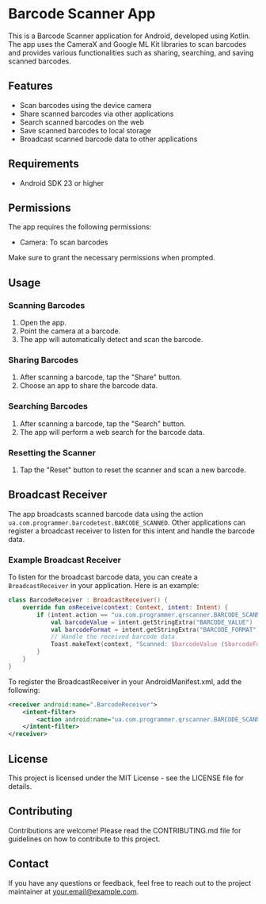 # Barcode Scanner App

This is a Barcode Scanner application for Android, developed using Kotlin. The app uses the CameraX and Google ML Kit libraries to scan barcodes and provides various functionalities such as sharing, searching, and saving scanned barcodes.

## Features

- Scan barcodes using the device camera
- Share scanned barcodes via other applications
- Search scanned barcodes on the web
- Save scanned barcodes to local storage
- Broadcast scanned barcode data to other applications

## Requirements

- Android SDK 23 or higher

## Permissions

The app requires the following permissions:
- Camera: To scan barcodes

Make sure to grant the necessary permissions when prompted.

## Usage

### Scanning Barcodes

1. Open the app.
2. Point the camera at a barcode.
3. The app will automatically detect and scan the barcode.

### Sharing Barcodes

1. After scanning a barcode, tap the "Share" button.
2. Choose an app to share the barcode data.

### Searching Barcodes

1. After scanning a barcode, tap the "Search" button.
2. The app will perform a web search for the barcode data.

### Resetting the Scanner

1. Tap the "Reset" button to reset the scanner and scan a new barcode.

## Broadcast Receiver

The app broadcasts scanned barcode data using the action `ua.com.programmer.barcodetest.BARCODE_SCANNED`. Other applications can register a broadcast receiver to listen for this intent and handle the barcode data.

### Example Broadcast Receiver

To listen for the broadcast barcode data, you can create a `BroadcastReceiver` in your application. Here is an example:

   ```kotlin
   class BarcodeReceiver : BroadcastReceiver() {
       override fun onReceive(context: Context, intent: Intent) {
           if (intent.action == "ua.com.programmer.qrscanner.BARCODE_SCANNED") {
               val barcodeValue = intent.getStringExtra("BARCODE_VALUE")
               val barcodeFormat = intent.getStringExtra("BARCODE_FORMAT")
               // Handle the received barcode data
               Toast.makeText(context, "Scanned: $barcodeValue ($barcodeFormat)", Toast.LENGTH_LONG).show()
           }
       }
   }
   ```
To register the BroadcastReceiver in your AndroidManifest.xml, add the following:

   ```xml
   <receiver android:name=".BarcodeReceiver">
       <intent-filter>
           <action android:name="ua.com.programmer.qrscanner.BARCODE_SCANNED" />
       </intent-filter>
   </receiver>
   ```

## License

This project is licensed under the MIT License - see the LICENSE file for details.

## Contributing

Contributions are welcome! Please read the CONTRIBUTING.md file for guidelines on how to contribute to this project.

## Contact

If you have any questions or feedback, feel free to reach out to the project maintainer at your.email@example.com.
